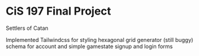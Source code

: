 # CiS 197 Final Project
 Settlers of Catan 

Implemented
Tailwindcss for styling
hexagonal grid generator (still buggy)
schema for account and simple gamestate
signup and login forms
